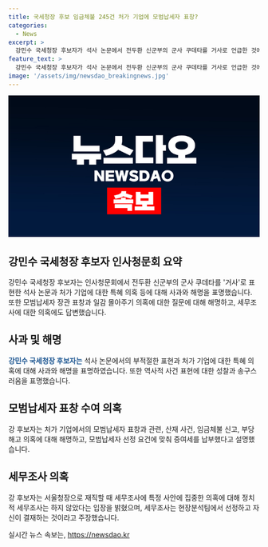 ```yaml
---
title: 국세청장 후보 임금체불 245건 처가 기업에 모범납세자 표창?
categories:
  - News
excerpt: >
  강민수 국세청장 후보자가 석사 논문에서 전두환 신군부의 군사 쿠데타를 거사로 언급한 것에 대한 사과와 해명 입장을 밝히고 있다. 또한 처가 기업과의 특수관계와 관련하여 일감 몰아주기 의혹과 모범납세자 표창 수여 등의 논란에 대한 입장을 설명하며 정치적 세무조사 의혹에 대해서도 반박하고 있다. 이에 대한 강 후보자의 논의와 입장을 통해 논란 사안들에 대한 강력한 대응을 보였다.
feature_text: >
  강민수 국세청장 후보자가 석사 논문에서 전두환 신군부의 군사 쿠데타를 거사로 언급한 것에 대한 사과와 해명 입장을 밝히고 있다. 또한 처가 기업과의 특수관계와 관련하여 일감 몰아주기 의혹과 모범납세자 표창 수여 등의 논란에 대한 입장을 설명하며 정치적 세무조사 의혹에 대해서도 반박하고 있다. 이에 대한 강 후보자의 논의와 입장을 통해 논란 사안들에 대한 강력한 대응을 보였다.
image: '/assets/img/newsdao_breakingnews.jpg'
---
```


<p><img src="/assets/img/newsdao_breakingnews.jpg" alt="ranknews 속보" /></p>

<h2 data-ke-size="size26">강민수 국세청장 후보자 인사청문회 요약</h2>

<p data-ke-size="size16">강민수 국세청장 후보자는 인사청문회에서 전두환 신군부의 군사 쿠데타를 '거사'로 표현한 석사 논문과 처가 기업에 대한 특혜 의혹 등에 대해 사과와 해명을 표명했습니다. 또한 모범납세자 장관 표창과 일감 몰아주기 의혹에 대한 질문에 대해 해명하고, 세무조사에 대한 의혹에도 답변했습니다.</p>

<h2 data-ke-size="size26">사과 및 해명</h2>

<p data-ke-size="size16"><b><span style="color: #1a5490;">강민수 국세청장 후보자는</span></b> 석사 논문에서의 부적절한 표현과 처가 기업에 대한 특혜 의혹에 대해 사과와 해명을 표명하였습니다. 또한 역사적 사건 표현에 대한 성찰과 송구스러움을 표명했습니다.</p>

<h2 data-ke-size="size26">모범납세자 표창 수여 의혹</h2>

<p data-ke-size="size16">강 후보자는 처가 기업에서의 모범납세자 표창과 관련, 산재 사건, 임금체불 신고, 부당해고 의혹에 대해 해명하고, 모범납세자 선정 요건에 맞춰 증여세를 납부했다고 설명했습니다.</p>

<h2 data-ke-size="size26">세무조사 의혹</h2>

<p data-ke-size="size16">강 후보자는 서울청장으로 재직할 때 세무조사에 특정 사안에 집중한 의혹에 대해 정치적 세무조사는 하지 않았다는 입장을 밝혔으며, 세무조사는 현장분석팀에서 선정하고 자신이 결재하는 것이라고 주장했습니다.</p>
실시간 뉴스 속보는, <a href="https://newsdao.kr" rel="dofollow">https://newsdao.kr</a>


